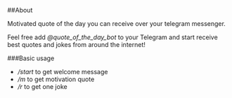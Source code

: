 ##About

Motivated quote of the day you can receive over your telegram messenger.

Feel free add _@quote_of_the_day_bot_ to your Telegram and start receive best quotes and jokes from around the internet!

###Basic usage

* _/start_ to get welcome message
* _/m_ to get motivation quote
* _/r_ to get one joke